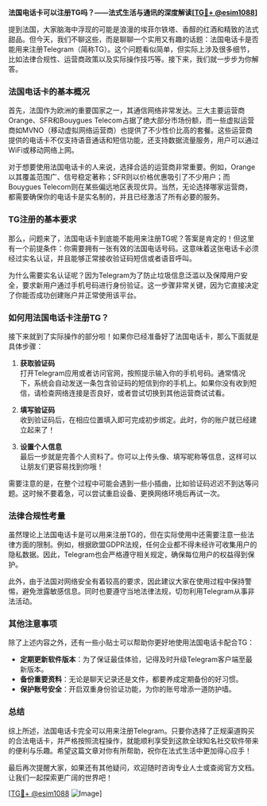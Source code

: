 **法国电话卡可以注册TG吗？——法式生活与通讯的深度解读[[TG💪+ @esim1088](https://t.me/s/esim1088)]**

提到法国，大家脑海中浮现的可能是浪漫的埃菲尔铁塔、香醇的红酒和精致的法式甜品。但今天，我们不聊这些，而是聊聊一个实用又有趣的话题：法国电话卡是否能用来注册Telegram（简称TG）。这个问题看似简单，但实际上涉及很多细节，比如法律合规性、运营商政策以及实际操作技巧等。接下来，我们就一步步为你解答。

### 法国电话卡的基本概况

首先，法国作为欧洲的重要国家之一，其通信网络非常发达。三大主要运营商Orange、SFR和Bouygues Telecom占据了绝大部分市场份额，而一些虚拟运营商如MVNO（移动虚拟网络运营商）也提供了不少性价比高的套餐。这些运营商提供的电话卡不仅支持语音通话和短信功能，还支持数据流量服务，用户可以通过WiFi或移动网络上网。

对于想要使用法国电话卡的人来说，选择合适的运营商非常重要。例如，Orange以其覆盖范围广、信号稳定著称；SFR则以价格优惠吸引了不少用户；而Bouygues Telecom则在某些偏远地区表现优异。当然，无论选择哪家运营商，都需要确保你的电话卡是实名制的，并且已经激活了所有必要的服务。

### TG注册的基本要求

那么，问题来了，法国电话卡到底能不能用来注册TG呢？答案是肯定的！但这里有一个前提条件：你需要拥有一张有效的法国电话号码。这意味着这张电话卡必须经过实名认证，并且能够正常接收验证码短信或者语音呼叫。

为什么需要实名认证呢？因为Telegram为了防止垃圾信息泛滥以及保障用户安全，要求新用户通过手机号码进行身份验证。这一步骤非常关键，因为它直接决定了你能否成功创建账户并正常使用该平台。

### 如何用法国电话卡注册TG？

接下来就到了实际操作的部分啦！如果你已经准备好了法国电话卡，那么下面就是具体步骤：

1. **获取验证码**  
   打开Telegram应用或者访问官网，按照提示输入你的手机号码。通常情况下，系统会自动发送一条包含验证码的短信到你的手机上。如果你没有收到短信，请检查网络连接是否良好，或者尝试切换到其他运营商试试看。

2. **填写验证码**  
   收到验证码后，在相应位置填入即可完成初步绑定。此时，你的账户就已经建立起来了！

3. **设置个人信息**  
   最后一步就是完善个人资料了。你可以上传头像、填写昵称等信息，这样可以让朋友们更容易找到你哦！

需要注意的是，在整个过程中可能会遇到一些小插曲，比如验证码迟迟不到达等问题。这时候不要着急，可以尝试重启设备、更换网络环境后再试一次。

### 法律合规性考量

虽然理论上法国电话卡是可以用来注册TG的，但在实际使用中还需要注意一些法律方面的限制。例如，根据欧盟GDPR法规，任何企业都不得未经许可收集用户的隐私数据。因此，Telegram也会严格遵守相关规定，确保每位用户的权益得到保护。

此外，由于法国对网络安全有着较高的要求，因此建议大家在使用过程中保持警惕，避免泄露敏感信息。同时也要遵守当地法律法规，切勿利用Telegram从事非法活动。

### 其他注意事项

除了上述内容之外，还有一些小贴士可以帮助你更好地使用法国电话卡配合TG：

- **定期更新软件版本**：为了保证最佳体验，记得及时升级Telegram客户端至最新版本。
- **备份重要资料**：无论是聊天记录还是文件，都要养成定期备份的好习惯。
- **保护账号安全**：开启双重身份验证功能，为你的账号增添一道防护墙。

### 总结

综上所述，法国电话卡完全可以用来注册Telegram。只要你选择了正规渠道购买的合法电话卡，并严格按照流程操作，就能顺利享受到这款全球知名社交软件带来的便利与乐趣。希望这篇文章对你有所帮助，祝你在法式生活中更加得心应手！

最后再次提醒大家，如果还有其他疑问，欢迎随时咨询专业人士或查阅官方文档。让我们一起探索更广阔的世界吧！

[[TG💪+ @esim1088](https://t.me/s/esim1088) ![Image](https://i.postimg.cc/4NQfJmqS/Snipaste-2025-05-13-00-14-12.png)]